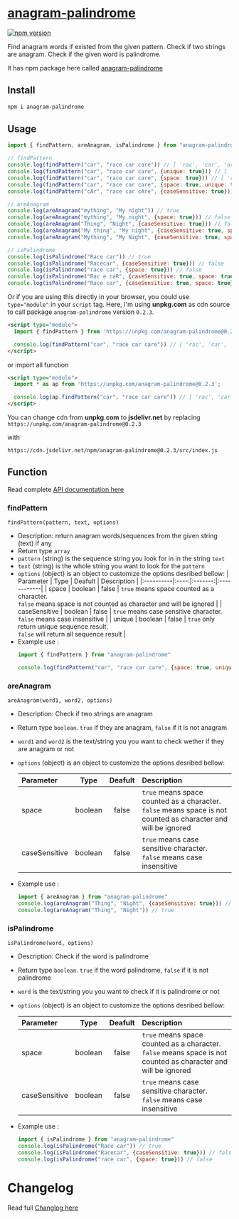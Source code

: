 # [anagram-palindrome](https://fajarbc.github.io/anagram-palindrome)

[![npm version](https://badge.fury.io/js/anagram-palindrome.svg)](https://badge.fury.io/js/anagram-palindrome)

Find anagram words if existed from the given pattern. Check if two strings are anagram. Check if the given word is palindrome.

It has npm package here called [anagram-palindrome](https://www.npmjs.com/package/anagram-palindrome)

## Install
```sh
npm i anagram-palindrome
```

## Usage
```javascript
import { findPattern, areAnagram, isPalindrome } from "anagram-palindrome"

// findPattern
console.log(findPattern("car", "race car care")) // [ 'rac', 'car', 'arc', 'rca', 'car' ]
console.log(findPattern("car", "race car care", {unique: true})) // [ 'rac', 'car', 'arc', 'rca' ]
console.log(findPattern("car", "race car care", {space: true})) // [ 'rac', 'car', 'car' ]
console.log(findPattern("car", "race car care", {space: true, unique: true})) // [ 'rac', 'car' ]
console.log(findPattern("cAr", "race car cAre", {caseSensitive: true})) // [ 'rcA', 'cAr' ]

// areAnagram
console.log(areAnagram("mything", "My night")) // true
console.log(areAnagram("mything", "My night", {space: true})) // false
console.log(areAnagram("Thing", "Night", {caseSensitive: true})) // false
console.log(areAnagram("My thing", "My night", {caseSensitive: true, space: true})) // true
console.log(areAnagram("Mything", "My Night", {caseSensitive: true, space: true})) // false

// isPalindrome
console.log(isPalindrome("Race car")) // true
console.log(isPalindrome("Racecar", {caseSensitive: true})) // false
console.log(isPalindrome("race car", {space: true})) // false
console.log(isPalindrome("Rac e caR", {caseSensitive: true, space: true})) // true
console.log(isPalindrome("Race car", {caseSensitive: true, space: true})) // false
```
Or if you are using this directly in your browser, you could use `type="module"` in your `script` tag. Here, I'm using **unpkg.com** as cdn source to call package `anagram-palindrome` version `0.2.3`.

```html
<script type="module">
  import { findPattern } from 'https://unpkg.com/anagram-palindrome@0.2.3';

  console.log(findPattern("car", "race car care")) // [ 'rac', 'car', 'arc', 'rca', 'car' ]
</script>
```
or import all function
```html
<script type="module">
  import * as ap from 'https://unpkg.com/anagram-palindrome@0.2.3';

  console.log(ap.findPattern("car", "race car care")) // [ 'rac', 'car', 'arc', 'rca', 'car' ]
</script>
```
You can change cdn from **unpkg.com** to **jsdelivr.net** by replacing 
`https://unpkg.com/anagram-palindrome@0.2.3`

with

`https://cdn.jsdelivr.net/npm/anagram-palindrome@0.2.3/src/index.js`

## Function
Read complete [API documentation here](https://fajarbc.github.io/anagram-palindrome/api-docs/index.html)

### findPattern
```findPattern(pattern, text, options)```
- Description: return anagram words/sequences from the given string (text) if any
- Return type `array`
- `pattern` (string) is the sequence string you look for in in the string `text`
- `text` (string) is the whole string you want to look for the `pattern`
- `options` (object) is an object to customize the options desribed bellow:
  | Parameter | Type | Deafult | Description |
  |:----------|:----:|:-------:|:------------|
  | space | boolean | false | `true` means space counted as a character.<br> `false` means space is not counted as character and will be ignored |
  | caseSensitive | boolean | false | `true` means case sensitive character.<br> `false` means case insensitive |
  | unique | boolean | false | `true` only return unique sequence result.<br> `false` will return all sequence result |
- Example use :
    ```javascript
    import { findPattern } from "anagram-palindrome"

    console.log(findPattern("car", "race car care", {space: true, unique: true})) // [ 'rac', 'car' ]
    ```

### areAnagram
```areAnagram(word1, word2, options)```
- Description: Check if two strings are anagram
- Return type `boolean`. `true` if they are anagram, `false` if it is not anagram
- `word1` and `word2` is the text/string you you want to check wether if they are anagram or not
- `options` (object) is an object to customize the options desribed bellow:

  | Parameter | Type | Deafult | Description |
  |:----------|:----:|:-------:|:------------|
  | space | boolean | false | `true` means space counted as a character.<br> `false` means space is not counted as character and will be ignored |
  | caseSensitive | boolean | false | `true` means case sensitive character.<br> `false` means case insensitive |
- Example use :
    ```javascript
    import { areAnagram } from "anagram-palindrome"
    console.log(areAnagram("Thing", "Night", {caseSensitive: true})) // false
    console.log(areAnagram("Thing", "Night")) // true
    ```

### isPalindrome
```isPalindrome(word, options)```
- Description: Check if the word is palindrome
- Return type `boolean`. `true` if the word palindrome, `false` if it is not palindrome
- `word` is the text/string you you want to check if it is palindrome or not
- `options` (object) is an object to customize the options desribed bellow:

  | Parameter | Type | Deafult | Description |
  |:----------|:----:|:-------:|:------------|
  | space | boolean | false | `true` means space counted as a character.<br> `false` means space is not counted as character and will be ignored |
  | caseSensitive | boolean | false | `true` means case sensitive character.<br> `false` means case insensitive |
- Example use :
    ```javascript
    import { isPalindrome } from "anagram-palindrome"
    console.log(isPalindrome("Race car")) // true
    console.log(isPalindrome("Racecar", {caseSensitive: true})) // false
    console.log(isPalindrome("race car", {space: true})) // false
    ```
# Changelog
Read full [Changlog here](https://fajarbc.github.io/anagram-palindrome/CHANGELOG.html)
